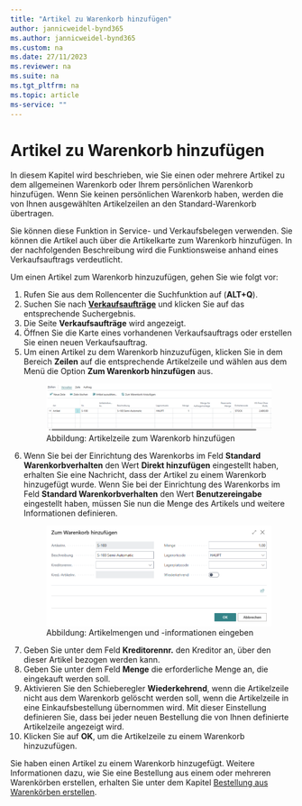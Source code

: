 ```yaml
---
title: "Artikel zu Warenkorb hinzufügen"
author: jannicweidel-bynd365
ms.author: jannicweidel-bynd365
ms.custom: na
ms.date: 27/11/2023
ms.reviewer: na
ms.suite: na
ms.tgt_pltfrm: na
ms.topic: article
ms-service: ""
---
```


# <a name="add-items-to-cart"></a>Artikel zu Warenkorb hinzufügen

In diesem Kapitel wird beschrieben, wie Sie einen oder mehrere Artikel zu dem allgemeinen Warenkorb oder Ihrem persönlichen Warenkorb hinzufügen. Wenn Sie keinen persönlichen Warenkorb haben, werden die von Ihnen ausgewählten Artikelzeilen an den Standard-Warenkorb übertragen.  

Sie können diese Funktion in Service- und Verkaufsbelegen verwenden. Sie können die Artikel auch über die Artikelkarte zum Warenkorb hinzufügen. In der nachfolgenden Beschreibung wird die Funktionsweise anhand eines Verkaufsauftrags verdeutlicht.  

Um einen Artikel zum Warenkorb hinzuzufügen, gehen Sie wie folgt vor:  

1. Rufen Sie aus dem Rollencenter die Suchfunktion auf (**ALT+Q**).  
1. Suchen Sie nach **[Verkaufsaufträge](https://businesscentral.dynamics.com/?page=9305)** und klicken Sie auf das entsprechende Suchergebnis.  
1. Die Seite **Verkaufsaufträge** wird angezeigt.  
1. Öffnen Sie die Karte eines vorhandenen Verkaufsauftrags oder erstellen Sie einen neuen Verkaufsauftrag.  
1. Um einen Artikel zu dem Warenkorb hinzuzufügen, klicken Sie in dem Bereich **Zeilen** auf die entsprechende Artikelzeile und wählen aus dem Menü die Option **Zum Warenkorb hinzufügen** aus.  
    <figure>
      <a name="add-to-cart"></a>
      <img src="../media/add-to-cart.png" alt="Artikelzeile zum Warenkorb hinzufügen"></img>
      <figcaption>Abbildung: Artikelzeile zum Warenkorb hinzufügen</figcaption>
    </figure>
1. Wenn Sie bei der Einrichtung des Warenkorbs im Feld **Standard Warenkorbverhalten** den Wert **Direkt hinzufügen** eingestellt haben, erhalten Sie eine Nachricht, dass der Artikel zu einem Warenkorb hinzugefügt wurde. Wenn Sie bei der Einrichtung des Warenkorbs im Feld **Standard Warenkorbverhalten** den Wert **Benutzereingabe** eingestellt haben, müssen Sie nun die Menge des Artikels und weitere Informationen definieren.  
    <figure>
      <a name="enter-item-details"></a>
      <img src="../media/enter-item-details.png" alt="Artikelmengen und -informationen eingeben"></img>
      <figcaption>Abbildung: Artikelmengen und -informationen eingeben</figcaption>
    </figure>
1. Geben Sie unter dem Feld **Kreditorennr.** den Kreditor an, über den dieser Artikel bezogen werden kann.  
1. Geben Sie unter dem Feld **Menge** die erforderliche Menge an, die eingekauft werden soll.  
1. Aktivieren Sie den Schieberegler **Wiederkehrend**, wenn die Artikelzeile nicht aus dem Warenkorb gelöscht werden soll, wenn die Artikelzeile in eine Einkaufsbestellung übernommen wird. Mit dieser Einstellung definieren Sie, dass bei jeder neuen Bestellung die von Ihnen definierte Artikelzeile angezeigt wird.  
1. Klicken Sie auf **OK**, um die Artikelzeile zu einem Warenkorb hinzuzufügen.  

Sie haben einen Artikel zu einem Warenkorb hinzugefügt. Weitere Informationen dazu, wie Sie eine Bestellung aus einem oder mehreren Warenkörben erstellen, erhalten Sie unter dem Kapitel [Bestellung aus Warenkörben erstellen](create-purchase-order-from-carts.md).  
